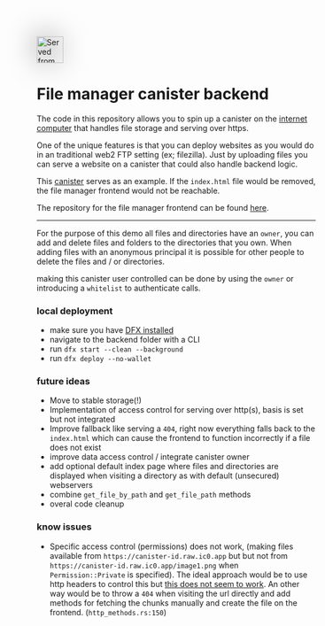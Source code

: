 ###

<img src="https://3gjaf-uyaaa-aaaal-qbxdq-cai.raw.ic0.app/static/media/logo_large.1eb5ead8b26a8ad5e527.png"
     alt="Served from the canister"
     style="margin-top: 20px; height: 48px; filter: drop-shadow(1px 1px 25px black)" />

##

# File manager canister backend

The code in this repository allows you to spin up a canister on the [internet computer](https://internetcomputer.org) that handles file storage and serving over https.

One of the unique features is that you can deploy websites as you would do in an traditional web2 FTP setting (ex; filezilla). Just by uploading files you can serve a website on a canister that could also handle backend logic.

This [canister](https://3gjaf-uyaaa-aaaal-qbxdq-cai.raw.ic0.app/) serves as an example. If the `index.html` file would be removed, the file manager frontend would not be reachable.

The repository for the file manager frontend can be found [here](https://github.com/rem-code-s/canister_file_manager_frontend).

---

For the purpose of this demo all files and directories have an `owner`, you can add and delete files and folders to the directories that you own. When adding files with an anonymous principal it is possible for other people to delete the files and / or directories.

making this canister user controlled can be done by using the `owner` or introducing a `whitelist` to authenticate calls.

### local deployment

- make sure you have [DFX installed](https://internetcomputer.org/docs/current/tutorials/deploy_sample_app/#dfx)
- navigate to the backend folder with a CLI
- run `dfx start --clean --background`
- run `dfx deploy --no-wallet`

### future ideas

- Move to stable storage(!)
- Implementation of access control for serving over http(s), basis is set but not integrated
- Improve fallback like serving a `404`, right now everything falls back to the `index.html` which can cause the frontend to function incorrectly if a file does not exist
- improve data access control / integrate canister owner
- add optional default index page where files and directories are displayed when visiting a directory as with default (unsecured) webservers
- combine `get_file_by_path` and `get_file_path` methods
- overal code cleanup

### know issues

- Specific access control (permissions) does not work, (making files available from `https://canister-id.raw.ic0.app` but but not from `https://canister-id.raw.ic0.app/image1.png` when `Permission::Private` is specified). The ideal approach would be to use http headers to control this but [this does not seem to work](https://forum.dfinity.org/t/setting-access-control-allow-origin-header-does-not-work/19428). An other way would be to throw a `404` when visiting the url directly and add methods for fetching the chunks manually and create the file on the frontend. (`http_methods.rs:150`)
